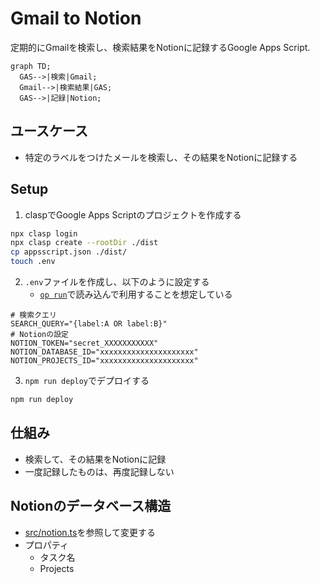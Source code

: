 # Gmail to Notion

定期的にGmailを検索し、検索結果をNotionに記録するGoogle Apps Script.

```mermaid
graph TD;
  GAS-->|検索|Gmail;
  Gmail-->|検索結果|GAS;
  GAS-->|記録|Notion;
```

## ユースケース

- 特定のラベルをつけたメールを検索し、その結果をNotionに記録する

## Setup

1. claspでGoogle Apps Scriptのプロジェクトを作成する

```bash
npx clasp login
npx clasp create --rootDir ./dist
cp appsscript.json ./dist/
touch .env
```

2. `.env`ファイルを作成し、以下のように設定する
   - [`op run`](https://developer.1password.com/docs/cli/reference/commands/run)で読み込んで利用することを想定している

```
# 検索クエリ
SEARCH_QUERY="{label:A OR label:B}"
# Notionの設定
NOTION_TOKEN="secret_XXXXXXXXXXX"
NOTION_DATABASE_ID="xxxxxxxxxxxxxxxxxxxxx"
NOTION_PROJECTS_ID="xxxxxxxxxxxxxxxxxxxxx"
```

3. `npm run deploy`でデプロイする

```sh
npm run deploy
```

## 仕組み

- 検索して、その結果をNotionに記録
- 一度記録したものは、再度記録しない

## Notionのデータベース構造

- [src/notion.ts](./src/notion.ts)を参照して変更する
- プロパティ
  - タスク名
  - Projects
